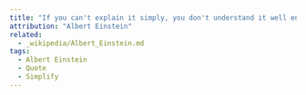 ```yaml
---
title: "If you can't explain it simply, you don't understand it well enough."
attribution: "Albert Einstein"
related:
  - _wikipedia/Albert_Einstein.md
tags:
  - Albert Einstein
  - Quote
  - Simplify
---
```

